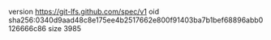 version https://git-lfs.github.com/spec/v1
oid sha256:0340d9aad48c8e175ee4b2517662e800f91403ba7b1bef68896abb0126666c86
size 3985
